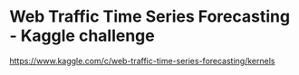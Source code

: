 # Web Traffic Time Series Forecasting - Kaggle challenge

https://www.kaggle.com/c/web-traffic-time-series-forecasting/kernels
